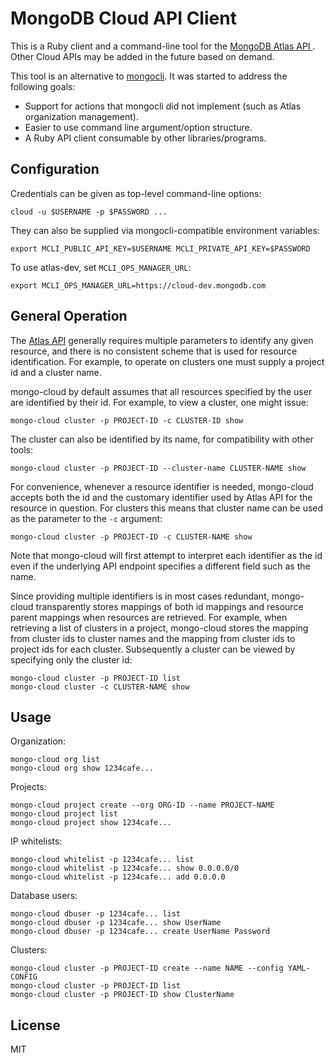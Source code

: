 # MongoDB Cloud API Client

This is a Ruby client and a command-line tool for the [MongoDB Atlas API
](https://docs.atlas.mongodb.com/api/). Other Cloud APIs may be added in the
future based on demand.

This tool is an alternative to [mongocli](https://github.com/mongodb/mongocli).
It was started to address the following goals:

- Support for actions that mongocli did not implement (such as Atlas
organization management).
- Easier to use command line argument/option structure.
- A Ruby API client consumable by other libraries/programs.

## Configuration

Credentials can be given as top-level command-line options:

    cloud -u $USERNAME -p $PASSWORD ...

They can also be supplied via mongocli-compatible environment variables:

    export MCLI_PUBLIC_API_KEY=$USERNAME MCLI_PRIVATE_API_KEY=$PASSWORD

To use atlas-dev, set `MCLI_OPS_MANAGER_URL`:

    export MCLI_OPS_MANAGER_URL=https://cloud-dev.mongodb.com

## General Operation

The [Atlas API](https://docs.atlas.mongodb.com/reference/api-resources/)
generally requires multiple parameters to identify any given resource,
and there is no consistent scheme that is used for resource identification.
For example, to operate on clusters one must supply a project id and a
cluster name.

mongo-cloud by default assumes that all resources specified by the user are
identified by their id. For example, to view a cluster, one might issue:

    mongo-cloud cluster -p PROJECT-ID -c CLUSTER-ID show

The cluster can also be identified by its name, for compatibility with
other tools:

    mongo-cloud cluster -p PROJECT-ID --cluster-name CLUSTER-NAME show

For convenience, whenever a resource identifier is needed, mongo-cloud
accepts both the id and the customary identifier used by Atlas API for the
resource in question. For clusters this means that cluster name can be used
as the parameter to the `-c` argument:

    mongo-cloud cluster -p PROJECT-ID -c CLUSTER-NAME show

Note that mongo-cloud will first attempt to interpret each identifier as the
id even if the underlying API endpoint specifies a different field such as
the name.

Since providing multiple identifiers is in most cases redundant, mongo-cloud
transparently stores mappings of both id mappings and resource parent
mappings when resources are retrieved. For example, when retrieving a list
of clusters in a project, mongo-cloud stores the mapping from cluster ids to
cluster names and the mapping from cluster ids to project ids for each cluster.
Subsequently a cluster can be viewed by specifying only the cluster id:

    mongo-cloud cluster -p PROJECT-ID list
    mongo-cloud cluster -c CLUSTER-NAME show

## Usage

Organization:

    mongo-cloud org list
    mongo-cloud org show 1234cafe...

Projects:

    mongo-cloud project create --org ORG-ID --name PROJECT-NAME
    mongo-cloud project list
    mongo-cloud project show 1234cafe...

IP whitelists:

    mongo-cloud whitelist -p 1234cafe... list
    mongo-cloud whitelist -p 1234cafe... show 0.0.0.0/0
    mongo-cloud whitelist -p 1234cafe... add 0.0.0.0

Database users:

    mongo-cloud dbuser -p 1234cafe... list
    mongo-cloud dbuser -p 1234cafe... show UserName
    mongo-cloud dbuser -p 1234cafe... create UserName Password

Clusters:

    mongo-cloud cluster -p PROJECT-ID create --name NAME --config YAML-CONFIG
    mongo-cloud cluster -p PROJECT-ID list
    mongo-cloud cluster -p PROJECT-ID show ClusterName

## License

MIT
